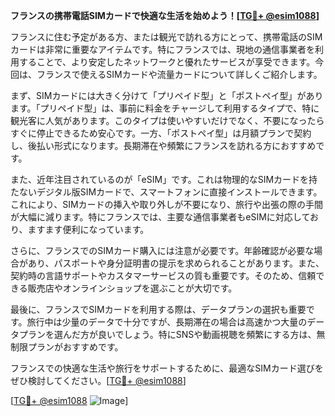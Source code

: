 **フランスの携帯電話SIMカードで快適な生活を始めよう！[[TG💪+ @esim1088](https://t.me/s/esim1088)]**

フランスに住む予定がある方、または観光で訪れる方にとって、携帯電話のSIMカードは非常に重要なアイテムです。特にフランスでは、現地の通信事業者を利用することで、より安定したネットワークと優れたサービスが享受できます。今回は、フランスで使えるSIMカードや流量カードについて詳しくご紹介します。

まず、SIMカードには大きく分けて「プリペイド型」と「ポストペイ型」があります。「プリペイド型」は、事前に料金をチャージして利用するタイプで、特に観光客に人気があります。このタイプは使いやすいだけでなく、不要になったらすぐに停止できるため安心です。一方、「ポストペイ型」は月額プランで契約し、後払い形式になります。長期滞在や頻繁にフランスを訪れる方におすすめです。

また、近年注目されているのが「eSIM」です。これは物理的なSIMカードを持たないデジタル版SIMカードで、スマートフォンに直接インストールできます。これにより、SIMカードの挿入や取り外しが不要になり、旅行や出張の際の手間が大幅に減ります。特にフランスでは、主要な通信事業者もeSIMに対応しており、ますます便利になっています。

さらに、フランスでのSIMカード購入には注意が必要です。年齢確認が必要な場合があり、パスポートや身分証明書の提示を求められることがあります。また、契約時の言語サポートやカスタマーサービスの質も重要です。そのため、信頼できる販売店やオンラインショップを選ぶことが大切です。

最後に、フランスでSIMカードを利用する際は、データプランの選択も重要です。旅行中は少量のデータで十分ですが、長期滞在の場合は高速かつ大量のデータプランを選んだ方が良いでしょう。特にSNSや動画視聴を頻繁にする方は、無制限プランがおすすめです。

フランスでの快適な生活や旅行をサポートするために、最適なSIMカード選びをぜひ検討してください。[[TG💪+ @esim1088](https://t.me/s/esim1088)]

[[TG💪+ @esim1088](https://t.me/s/esim1088) ![Image](https://i.postimg.cc/Y0z9fWf4/image.png)]